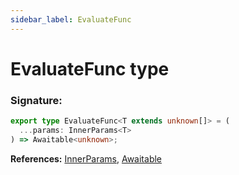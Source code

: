 ```yaml
---
sidebar_label: EvaluateFunc
---
```


# EvaluateFunc type

### Signature:

```typescript
export type EvaluateFunc<T extends unknown[]> = (
  ...params: InnerParams<T>
) => Awaitable<unknown>;
```

**References:** [InnerParams](./puppeteer.innerparams.md), [Awaitable](./puppeteer.awaitable.md)
